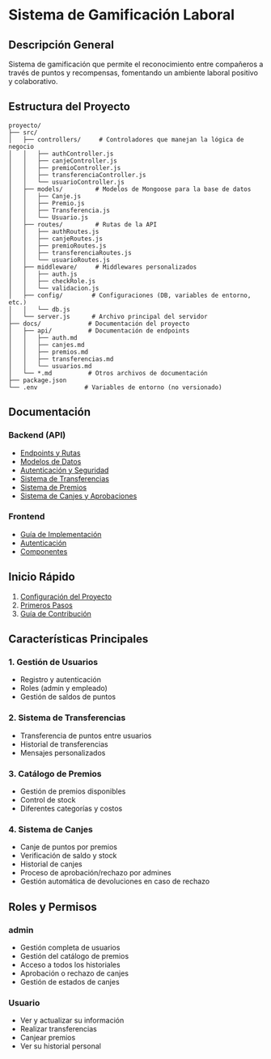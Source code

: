 # Sistema de Gamificación Laboral

## Descripción General

Sistema de gamificación que permite el reconocimiento entre compañeros a través de puntos y recompensas, fomentando un ambiente laboral positivo y colaborativo.

## Estructura del Proyecto

```
proyecto/
├── src/
│   ├── controllers/     # Controladores que manejan la lógica de negocio
│   │   ├── authController.js
│   │   ├── canjeController.js
│   │   ├── premioController.js
│   │   ├── transferenciaController.js
│   │   └── usuarioController.js
│   ├── models/         # Modelos de Mongoose para la base de datos
│   │   ├── Canje.js
│   │   ├── Premio.js
│   │   ├── Transferencia.js
│   │   └── Usuario.js
│   ├── routes/         # Rutas de la API
│   │   ├── authRoutes.js
│   │   ├── canjeRoutes.js
│   │   ├── premioRoutes.js
│   │   ├── transferenciaRoutes.js
│   │   └── usuarioRoutes.js
│   ├── middleware/     # Middlewares personalizados
│   │   ├── auth.js
│   │   ├── checkRole.js
│   │   └── validacion.js
│   ├── config/        # Configuraciones (DB, variables de entorno, etc.)
│   │   └── db.js
│   └── server.js      # Archivo principal del servidor
├── docs/             # Documentación del proyecto
│   ├── api/          # Documentación de endpoints
│   │   ├── auth.md
│   │   ├── canjes.md
│   │   ├── premios.md
│   │   ├── transferencias.md
│   │   └── usuarios.md
│   └── *.md          # Otros archivos de documentación
├── package.json
└── .env             # Variables de entorno (no versionado)
```

## Documentación

### Backend (API)
- [Endpoints y Rutas](./api/endpoints.md)
- [Modelos de Datos](./api/models.md)
- [Autenticación y Seguridad](./api/auth.md)
- [Sistema de Transferencias](./api/transferencias.md)
- [Sistema de Premios](./api/premios.md)
- [Sistema de Canjes y Aprobaciones](./api/canjes.md)

### Frontend
- [Guía de Implementación](./front/README.md)
- [Autenticación](./front/auth.md)
- [Componentes](./front/components.md)

## Inicio Rápido

1. [Configuración del Proyecto](./setup.md)
2. [Primeros Pasos](./getting-started.md)
3. [Guía de Contribución](./contributing.md)

## Características Principales

### 1. Gestión de Usuarios
- Registro y autenticación
- Roles (admin y empleado)
- Gestión de saldos de puntos

### 2. Sistema de Transferencias
- Transferencia de puntos entre usuarios
- Historial de transferencias
- Mensajes personalizados

### 3. Catálogo de Premios
- Gestión de premios disponibles
- Control de stock
- Diferentes categorías y costos

### 4. Sistema de Canjes
- Canje de puntos por premios
- Verificación de saldo y stock
- Historial de canjes
- Proceso de aprobación/rechazo por admines
- Gestión automática de devoluciones en caso de rechazo

## Roles y Permisos

### admin
- Gestión completa de usuarios
- Gestión del catálogo de premios
- Acceso a todos los historiales
- Aprobación o rechazo de canjes
- Gestión de estados de canjes

### Usuario
- Ver y actualizar su información
- Realizar transferencias
- Canjear premios
- Ver su historial personal
